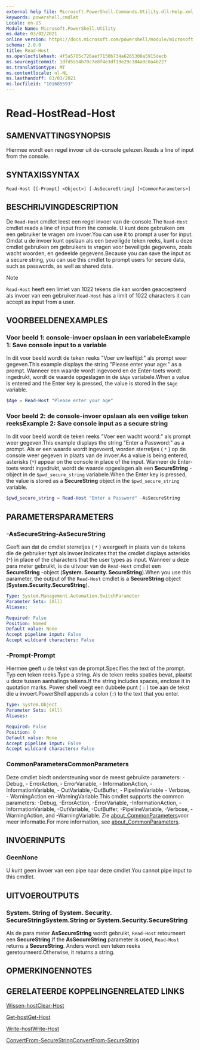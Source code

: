 ```yaml
---
external help file: Microsoft.PowerShell.Commands.Utility.dll-Help.xml
keywords: powershell,cmdlet
Locale: en-US
Module Name: Microsoft.PowerShell.Utility
ms.date: 03/02/2021
online version: https://docs.microsoft.com/powershell/module/microsoft.powershell.utility/read-host?view=powershell-7&WT.mc_id=ps-gethelp
schema: 2.0.0
title: Read-Host
ms.openlocfilehash: 4f5a5705c726aef7150b734a6265308a5915decb
ms.sourcegitcommit: 1dfd5554b70c7e8f4e3df19e29c384a9c0a4b227
ms.translationtype: MT
ms.contentlocale: nl-NL
ms.lasthandoff: 03/03/2021
ms.locfileid: "101685593"
---
```

# <span data-ttu-id="d6d91-103">Read-Host</span><span class="sxs-lookup"><span data-stu-id="d6d91-103">Read-Host</span></span>

## <span data-ttu-id="d6d91-104">SAMENVATTING</span><span class="sxs-lookup"><span data-stu-id="d6d91-104">SYNOPSIS</span></span>
<span data-ttu-id="d6d91-105">Hiermee wordt een regel invoer uit de-console gelezen.</span><span class="sxs-lookup"><span data-stu-id="d6d91-105">Reads a line of input from the console.</span></span>

## <span data-ttu-id="d6d91-106">SYNTAXIS</span><span class="sxs-lookup"><span data-stu-id="d6d91-106">SYNTAX</span></span>

```
Read-Host [[-Prompt] <Object>] [-AsSecureString] [<CommonParameters>]
```

## <span data-ttu-id="d6d91-107">BESCHRIJVING</span><span class="sxs-lookup"><span data-stu-id="d6d91-107">DESCRIPTION</span></span>

<span data-ttu-id="d6d91-108">De `Read-Host` cmdlet leest een regel invoer van de-console.</span><span class="sxs-lookup"><span data-stu-id="d6d91-108">The `Read-Host` cmdlet reads a line of input from the console.</span></span> <span data-ttu-id="d6d91-109">U kunt deze gebruiken om een gebruiker te vragen om invoer.</span><span class="sxs-lookup"><span data-stu-id="d6d91-109">You can use it to prompt a user for input.</span></span> <span data-ttu-id="d6d91-110">Omdat u de invoer kunt opslaan als een beveiligde teken reeks, kunt u deze cmdlet gebruiken om gebruikers te vragen voor beveiligde gegevens, zoals wacht woorden, en gedeelde gegevens.</span><span class="sxs-lookup"><span data-stu-id="d6d91-110">Because you can save the input as a secure string, you can use this cmdlet to prompt users for secure data, such as passwords, as well as shared data.</span></span>

> [!NOTE]
> <span data-ttu-id="d6d91-111">`Read-Host` heeft een limiet van 1022 tekens die kan worden geaccepteerd als invoer van een gebruiker.</span><span class="sxs-lookup"><span data-stu-id="d6d91-111">`Read-Host` has a limit of 1022 characters it can accept as input from a user.</span></span>

## <span data-ttu-id="d6d91-112">VOORBEELDEN</span><span class="sxs-lookup"><span data-stu-id="d6d91-112">EXAMPLES</span></span>

### <span data-ttu-id="d6d91-113">Voor beeld 1: console-invoer opslaan in een variabele</span><span class="sxs-lookup"><span data-stu-id="d6d91-113">Example 1: Save console input to a variable</span></span>

<span data-ttu-id="d6d91-114">In dit voor beeld wordt de teken reeks "Voer uw leeftijd:" als prompt weer gegeven.</span><span class="sxs-lookup"><span data-stu-id="d6d91-114">This example displays the string "Please enter your age:" as a prompt.</span></span> <span data-ttu-id="d6d91-115">Wanneer een waarde wordt ingevoerd en de Enter-toets wordt ingedrukt, wordt de waarde opgeslagen in de `$Age` variabele.</span><span class="sxs-lookup"><span data-stu-id="d6d91-115">When a value is entered and the Enter key is pressed, the value is stored in the `$Age` variable.</span></span>

```powershell
$Age = Read-Host "Please enter your age"
```

### <span data-ttu-id="d6d91-116">Voor beeld 2: de console-invoer opslaan als een veilige teken reeks</span><span class="sxs-lookup"><span data-stu-id="d6d91-116">Example 2: Save console input as a secure string</span></span>

<span data-ttu-id="d6d91-117">In dit voor beeld wordt de teken reeks "Voer een wacht woord:" als prompt weer gegeven.</span><span class="sxs-lookup"><span data-stu-id="d6d91-117">This example displays the string "Enter a Password:" as a prompt.</span></span> <span data-ttu-id="d6d91-118">Als er een waarde wordt ingevoerd, worden sterretjes ( `*` ) op de console weer gegeven in plaats van de invoer.</span><span class="sxs-lookup"><span data-stu-id="d6d91-118">As a value is being entered, asterisks (`*`) appear on the console in place of the input.</span></span> <span data-ttu-id="d6d91-119">Wanneer de Enter-toets wordt ingedrukt, wordt de waarde opgeslagen als een **SecureString** -object in de `$pwd_secure_string` variabele.</span><span class="sxs-lookup"><span data-stu-id="d6d91-119">When the Enter key is pressed, the value is stored as a **SecureString** object in the `$pwd_secure_string` variable.</span></span>

```powershell
$pwd_secure_string = Read-Host "Enter a Password" -AsSecureString
```

## <span data-ttu-id="d6d91-120">PARAMETERS</span><span class="sxs-lookup"><span data-stu-id="d6d91-120">PARAMETERS</span></span>

### <span data-ttu-id="d6d91-121">-AsSecureString</span><span class="sxs-lookup"><span data-stu-id="d6d91-121">-AsSecureString</span></span>

<span data-ttu-id="d6d91-122">Geeft aan dat de cmdlet sterretjes ( `*` ) weergeeft in plaats van de tekens die de gebruiker typt als invoer.</span><span class="sxs-lookup"><span data-stu-id="d6d91-122">Indicates that the cmdlet displays asterisks (`*`) in place of the characters that the user types as input.</span></span> <span data-ttu-id="d6d91-123">Wanneer u deze para meter gebruikt, is de uitvoer van de `Read-Host` cmdlet een **SecureString** -object (**System. Security. SecureString**).</span><span class="sxs-lookup"><span data-stu-id="d6d91-123">When you use this parameter, the output of the `Read-Host` cmdlet is a **SecureString** object (**System.Security.SecureString**).</span></span>

```yaml
Type: System.Management.Automation.SwitchParameter
Parameter Sets: (All)
Aliases:

Required: False
Position: Named
Default value: None
Accept pipeline input: False
Accept wildcard characters: False
```

### <span data-ttu-id="d6d91-124">-Prompt</span><span class="sxs-lookup"><span data-stu-id="d6d91-124">-Prompt</span></span>

<span data-ttu-id="d6d91-125">Hiermee geeft u de tekst van de prompt.</span><span class="sxs-lookup"><span data-stu-id="d6d91-125">Specifies the text of the prompt.</span></span> <span data-ttu-id="d6d91-126">Typ een teken reeks.</span><span class="sxs-lookup"><span data-stu-id="d6d91-126">Type a string.</span></span> <span data-ttu-id="d6d91-127">Als de teken reeks spaties bevat, plaatst u deze tussen aanhalings tekens.</span><span class="sxs-lookup"><span data-stu-id="d6d91-127">If the string includes spaces, enclose it in quotation marks.</span></span> <span data-ttu-id="d6d91-128">Power shell voegt een dubbele punt ( `:` ) toe aan de tekst die u invoert.</span><span class="sxs-lookup"><span data-stu-id="d6d91-128">PowerShell appends a colon (`:`) to the text that you enter.</span></span>

```yaml
Type: System.Object
Parameter Sets: (All)
Aliases:

Required: False
Position: 0
Default value: None
Accept pipeline input: False
Accept wildcard characters: False
```

### <span data-ttu-id="d6d91-129">CommonParameters</span><span class="sxs-lookup"><span data-stu-id="d6d91-129">CommonParameters</span></span>

<span data-ttu-id="d6d91-130">Deze cmdlet biedt ondersteuning voor de meest gebruikte parameters: -Debug, - ErrorAction, - ErrorVariable, - InformationAction, -InformationVariable, - OutVariable,-OutBuffer, - PipelineVariable - Verbose, - WarningAction en -WarningVariable.</span><span class="sxs-lookup"><span data-stu-id="d6d91-130">This cmdlet supports the common parameters: -Debug, -ErrorAction, -ErrorVariable, -InformationAction, -InformationVariable, -OutVariable, -OutBuffer, -PipelineVariable, -Verbose, -WarningAction, and -WarningVariable.</span></span> <span data-ttu-id="d6d91-131">Zie [about_CommonParameters](https://go.microsoft.com/fwlink/?LinkID=113216)voor meer informatie.</span><span class="sxs-lookup"><span data-stu-id="d6d91-131">For more information, see [about_CommonParameters](https://go.microsoft.com/fwlink/?LinkID=113216).</span></span>

## <span data-ttu-id="d6d91-132">INVOER</span><span class="sxs-lookup"><span data-stu-id="d6d91-132">INPUTS</span></span>

### <span data-ttu-id="d6d91-133">Geen</span><span class="sxs-lookup"><span data-stu-id="d6d91-133">None</span></span>

<span data-ttu-id="d6d91-134">U kunt geen invoer van een pipe naar deze cmdlet.</span><span class="sxs-lookup"><span data-stu-id="d6d91-134">You cannot pipe input to this cmdlet.</span></span>

## <span data-ttu-id="d6d91-135">UITVOER</span><span class="sxs-lookup"><span data-stu-id="d6d91-135">OUTPUTS</span></span>

### <span data-ttu-id="d6d91-136">System. String of System. Security. SecureString</span><span class="sxs-lookup"><span data-stu-id="d6d91-136">System.String or System.Security.SecureString</span></span>

<span data-ttu-id="d6d91-137">Als de para meter **AsSecureString** wordt gebruikt, `Read-Host` retourneert een **SecureString**.</span><span class="sxs-lookup"><span data-stu-id="d6d91-137">If the **AsSecureString** parameter is used, `Read-Host` returns a **SecureString**.</span></span> <span data-ttu-id="d6d91-138">Anders wordt een teken reeks geretourneerd.</span><span class="sxs-lookup"><span data-stu-id="d6d91-138">Otherwise, it returns a string.</span></span>

## <span data-ttu-id="d6d91-139">OPMERKINGEN</span><span class="sxs-lookup"><span data-stu-id="d6d91-139">NOTES</span></span>

## <span data-ttu-id="d6d91-140">GERELATEERDE KOPPELINGEN</span><span class="sxs-lookup"><span data-stu-id="d6d91-140">RELATED LINKS</span></span>

[<span data-ttu-id="d6d91-141">Wissen-host</span><span class="sxs-lookup"><span data-stu-id="d6d91-141">Clear-Host</span></span>](../microsoft.powershell.core/clear-host.md)

[<span data-ttu-id="d6d91-142">Get-host</span><span class="sxs-lookup"><span data-stu-id="d6d91-142">Get-Host</span></span>](Get-Host.md)

[<span data-ttu-id="d6d91-143">Write-host</span><span class="sxs-lookup"><span data-stu-id="d6d91-143">Write-Host</span></span>](Write-Host.md)

[<span data-ttu-id="d6d91-144">ConvertFrom-SecureString</span><span class="sxs-lookup"><span data-stu-id="d6d91-144">ConvertFrom-SecureString</span></span>](../Microsoft.PowerShell.Security/ConvertFrom-SecureString.md)
